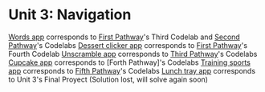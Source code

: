 # Unit 3: Navigation

[Words app](./android-basics-kotlin-words-app-starter) corresponds to [First Pathway]'s Third Codelab and [Second Pathway]'s Codelabs 
[Dessert clicker app](./android-basics-kotlin-dessert-clicker-app-starter) corresponds to [First Pathway]'s Fourth Codelab
[Unscramble app](./android-basics-kotlin-unscramble-app-starter) corresponds to [Third Pathway]'s Codelabs
[Cupcake app](./android-basics-kotlin-cupcake-app-starter) corresponds to [Forth Pathway]'s Codelabs
[Training sports app](./basic-android-kotlin-training-sports-starter) corresponds to [Fifth Pathway]'s Codelabs
[Lunch tray app](./android-basics-kotlin-lunch-tray-app-main) corresponds to Unit 3's Final Proyect (Solution lost, will solve again soon)


[First Pathway]: https://developer.android.com/courses/pathways/android-basics-kotlin-unit-3-pathway-1
[Second Pathway]: https://developer.android.com/courses/pathways/android-basics-kotlin-unit-3-pathway-2
[Third Pathway]: https://developer.android.com/courses/pathways/android-basics-kotlin-unit-3-pathway-3
[Fourth Pathway]: https://developer.android.com/courses/pathways/android-basics-kotlin-unit-3-pathway-4
[Fifth Pathway]: https://developer.android.com/courses/pathways/android-basics-kotlin-unit-3-pathway-5
